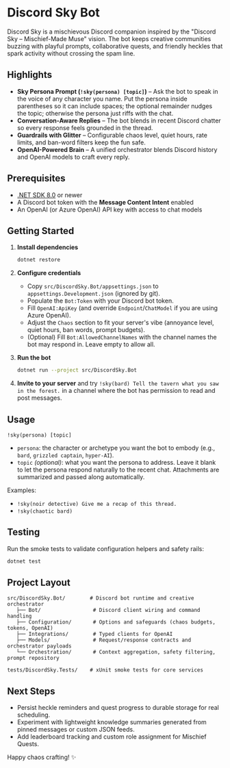 # Discord Sky Bot

Discord Sky is a mischievous Discord companion inspired by the "Discord Sky – Mischief-Made Muse" vision. The bot keeps creative communities buzzing with playful prompts, collaborative quests, and friendly heckles that spark activity without crossing the spam line.

## Highlights
- **Sky Persona Prompt (`!sky(persona) [topic]`)** – Ask the bot to speak in the voice of any character you name. Put the persona inside parentheses so it can include spaces; the optional remainder nudges the topic; otherwise the persona just riffs with the chat.
- **Conversation-Aware Replies** – The bot blends in recent Discord chatter so every response feels grounded in the thread.
- **Guardrails with Glitter** – Configurable chaos level, quiet hours, rate limits, and ban-word filters keep the fun safe.
- **OpenAI-Powered Brain** – A unified orchestrator blends Discord history and OpenAI models to craft every reply.

## Prerequisites
- [.NET SDK 8.0](https://dotnet.microsoft.com/download) or newer
- A Discord bot token with the **Message Content Intent** enabled
- An OpenAI (or Azure OpenAI) API key with access to chat models

## Getting Started
1. **Install dependencies**
   ```bash
   dotnet restore
   ```
2. **Configure credentials**
   - Copy `src/DiscordSky.Bot/appsettings.json` to `appsettings.Development.json` (ignored by git).
   - Populate the `Bot:Token` with your Discord bot token.
   - Fill `OpenAI:ApiKey` (and override `Endpoint`/`ChatModel` if you are using Azure OpenAI).
   - Adjust the `Chaos` section to fit your server's vibe (annoyance level, quiet hours, ban words, prompt budgets).
   - (Optional) Fill `Bot:AllowedChannelNames` with the channel names the bot may respond in. Leave empty to allow all.
  
  
  
3. **Run the bot**
   ```bash
   dotnet run --project src/DiscordSky.Bot
   ```
4. **Invite to your server** and try `!sky(bard) Tell the tavern what you saw in the forest.` in a channel where the bot has permission to read and post messages.

## Usage
```
!sky(persona) [topic]
```

- `persona`: the character or archetype you want the bot to embody (e.g., `bard`, `grizzled captain`, `hyper-AI`).
- `topic` *(optional)*: what you want the persona to address. Leave it blank to let the persona respond naturally to the recent chat. Attachments are summarized and passed along automatically.

Examples: 
- `!sky(noir detective) Give me a recap of this thread.`
- `!sky(chaotic bard)`

## Testing
Run the smoke tests to validate configuration helpers and safety rails:
```bash
dotnet test
```

## Project Layout
```
src/DiscordSky.Bot/        # Discord bot runtime and creative orchestrator
   ├── Bot/                 # Discord client wiring and command handling
   ├── Configuration/       # Options and safeguards (chaos budgets, tokens, OpenAI)
   ├── Integrations/        # Typed clients for OpenAI
   ├── Models/              # Request/response contracts and orchestrator payloads
   └── Orchestration/       # Context aggregation, safety filtering, prompt repository

tests/DiscordSky.Tests/    # xUnit smoke tests for core services
```

## Next Steps
- Persist heckle reminders and quest progress to durable storage for real scheduling.
- Experiment with lightweight knowledge summaries generated from pinned messages or custom JSON feeds.
- Add leaderboard tracking and custom role assignment for Mischief Quests.

Happy chaos crafting! ✨
